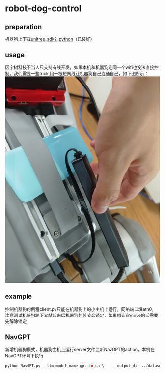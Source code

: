 # robot-dog-control
## preparation
  机器狗上下载[unitree_sdk2_python](https://support.unitree.com/home/zh/developer/Python)（已装好）
## usage
  因宇树科技不当人只支持有线开发，如果本机和机器狗连同一个wifi也没法直接控制。我们需要一些trick,用一根短网线让机器狗自己连通自己，如下图所示：
  ![网线](网线.jpg)
## example
  控制机器狗的例程client.py只能在机器狗上的小主机上运行，网络端口填eth0，注意测试机器狗趴下又站起来后机器狗的关节会锁定，如果想让它move的话需要先解除锁定
## NavGPT
  新增机器狗模式，机器狗主机上运行server文件监听NavGPT的action，本机在NavGPT环境下执行
  ```python
  python NavGPT.py --llm_model_name gpt-4o-ca \    --output_dir ../datasets/R2R/exprs/gpt-3.5-turbo-test \    --val_env_name robotdog \    --iters 1 --agent_mode robot_dog 
  ```
